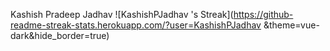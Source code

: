 Kashish Pradeep Jadhav
![KashishPJadhav 's Streak](https://github-readme-streak-stats.herokuapp.com/?user=KashishPJadhav &theme=vue-dark&hide_border=true)
<!---
KashishPJadhav/KashishPJadhav is a ✨ special ✨ repository because its `README.md` (this file) appears on your GitHub profile.
You can click the Preview link to take a look at your changes.
--->
